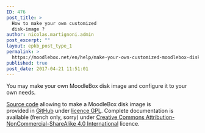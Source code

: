 ```yaml
---
ID: 476
post_title: >
  How to make your own customized
  disk-image ?
author: nicolas.martignoni.admin
post_excerpt: ""
layout: epkb_post_type_1
permalink: >
  https://moodlebox.net/en/help/make-your-own-customized-moodlebox-disk-image/
published: true
post_date: 2017-04-21 11:51:01
---
```

You may make your own MoodleBox disk image and configure it to your own needs.

<a href="https://github.com/martignoni/moodlebox" target="_blank" rel="noopener noreferrer">Source code</a> allowing to make a MoodleBox disk image is provided in <a href="https://github.com/martignoni/moodlebox" target="_blank" rel="noopener noreferrer">GitHub</a> under <a href="https://www.gnu.org/licenses/gpl-3.0.en.html" target="_blank" rel="noopener noreferrer">licence GPL</a>. Complete documentation is available (french only, sorry) under <a href="https://creativecommons.org/licenses/by-nc-sa/4.0/" target="_blank" rel="noopener noreferrer">Creative Commons Attribution-NonCommercial-ShareAlike 4.0 International</a> licence.